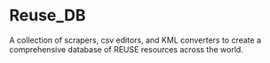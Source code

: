 # Reuse_DB
 A collection of scrapers, csv editors, and KML converters to create a comprehensive database of REUSE resources across the world.
